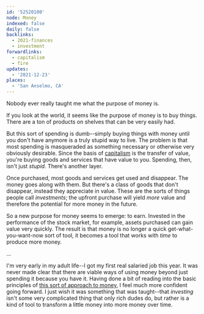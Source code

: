 ```yaml
---
id: '52520100'
node: Money
indexed: false
daily: false
backlinks:
  - 2021-finances
  - investment
forwardlinks:
  - capitalism
  - fire
updates:
  - '2021-12-23'
places:
  - 'San Anselmo, CA'
---
```

Nobody ever really taught me what the purpose of money is. 

If you look at the world, it seems like the purpose of money is to buy things. There are a ton of products on shelves that can be very easily had. 

But this sort of spending is dumb--simply buying things with money until you don't have anymore is a truly stupid way to live. The problem is that most spending is masqueraded as something necessary or otherwise very obviously desirable. Since the basis of [capitalism](capitalism.md) is the transfer of value, you're buying goods and services that have value to you. Spending, then, isn't just *stupid*. There's another layer. 

Once purchased, most goods and services get used and disappear. The money goes along with them. But there's a class of goods that don't disappear, instead they appreciate in value. These are the sorts of things people call *investments*; the upfront purchase will yield *more* value and therefore the potential for more money in the future. 

So a new purpose for money seems to emerge: to earn. Invested in the performance of the stock market, for example, assets purchased can gain value very quickly. The result is that money is no longer a quick get-what-you-want-now sort of tool, it becomes a tool that works with *time* to produce more money.  

...

I'm very early in my adult life--I got my first real salaried job this year. It was never made clear that there are viable ways of using money beyond just spending it because you have it. Having done a bit of reading into the basic principles of [this sort of approach to money](fire.md), I feel much more confident going forward. I just wish it was something that was taught--that *investing* isn't some very complicated thing that only rich dudes do, but rather is a kind of tool to transform a little money into more money over time. 





